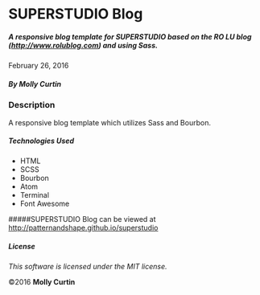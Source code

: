# SUPERSTUDIO Blog

##### A responsive blog template for SUPERSTUDIO based on the RO LU blog (http://www.rolublog.com) and using Sass.

February 26, 2016

##### By Molly Curtin

### Description

A responsive blog template which utilizes Sass and Bourbon.


##### Technologies Used

* HTML
* SCSS
* Bourbon
* Atom
* Terminal
* Font Awesome

#####SUPERSTUDIO Blog can be viewed at http://patternandshape.github.io/superstudio

##### License

*This software is licensed under the MIT license.*

&copy;2016 **Molly Curtin**
